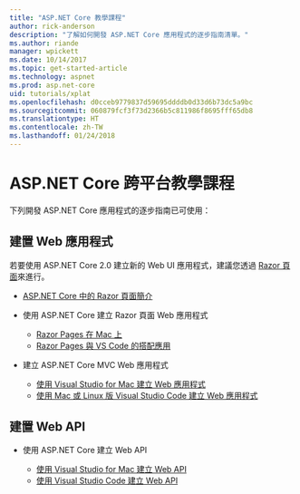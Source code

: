 ```yaml
---
title: "ASP.NET Core 教學課程"
author: rick-anderson
description: "了解如何開發 ASP.NET Core 應用程式的逐步指南清單。"
ms.author: riande
manager: wpickett
ms.date: 10/14/2017
ms.topic: get-started-article
ms.technology: aspnet
ms.prod: asp.net-core
uid: tutorials/xplat
ms.openlocfilehash: d0cceb9779837d59695ddddb0d33d6b73dc5a9bc
ms.sourcegitcommit: 060879fcf3f73d2366b5c811986f8695fff65db8
ms.translationtype: HT
ms.contentlocale: zh-TW
ms.lasthandoff: 01/24/2018
---
```

# <a name="aspnet-core-cross-platform-tutorials"></a>ASP.NET Core 跨平台教學課程

下列開發 ASP.NET Core 應用程式的逐步指南已可使用：

## <a name="build-web-apps"></a>建置 Web 應用程式

若要使用 ASP.NET Core 2.0 建立新的 Web UI 應用程式，建議您透過 [Razor 頁面](xref:mvc/razor-pages/index)來進行。

* [ASP.NET Core 中的 Razor 頁面簡介](xref:mvc/razor-pages/index)
* 使用 ASP.NET Core 建立 Razor 頁面 Web 應用程式

   * [Razor Pages 在 Mac 上](xref:tutorials/razor-pages-mac/index)
   * [Razor Pages 與 VS Code 的搭配應用](xref:tutorials/razor-pages-vsc/index)  

* 建立 ASP.NET Core MVC Web 應用程式

   * [使用 Visual Studio for Mac 建立 Web 應用程式](first-mvc-app-mac/index.md)
   * [使用 Mac 或 Linux 版 Visual Studio Code 建立 Web 應用程式](first-mvc-app-xplat/index.md)

## <a name="build-web-apis"></a>建置 Web API
* 使用 ASP.NET Core 建立 Web API

  * [使用 Visual Studio for Mac 建立 Web API](xref:tutorials/first-web-api-mac)
  * [使用 Visual Studio Code 建立 Web API](web-api-vsc.md)

